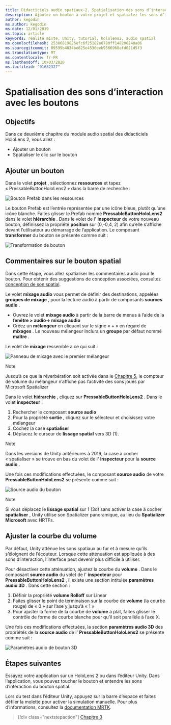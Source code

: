 ```yaml
---
title: Didacticiels audio spatiaux-2. Spatialisation des sons d’interaction avec les boutons
description: Ajoutez un bouton à votre projet et spatialez les sons d’interaction du bouton.
author: kegodin
ms.author: kegodin
ms.date: 12/01/2019
ms.topic: article
keywords: réalité mixte, Unity, tutorial, hololens2, audio spatial
ms.openlocfilehash: 25386819826efc6f25182e0780ff148206248a06
ms.sourcegitcommit: 09599b4034be825e4536eeb9566968afd021d5f3
ms.translationtype: MT
ms.contentlocale: fr-FR
ms.lasthandoff: 10/03/2020
ms.locfileid: "91682327"
---
```

# <a name="spatializing-button-interaction-sounds"></a>Spatialisation des sons d’interaction avec les boutons

## <a name="objectives"></a>Objectifs
Dans ce deuxième chapitre du module audio spatial des didacticiels HoloLens 2, vous allez :
* Ajouter un bouton
* Spatialiser le clic sur le bouton

## <a name="add-a-button"></a>Ajouter un bouton
Dans le volet **projet** , sélectionnez **ressources** et tapez « PressableButtonHoloLens2 » dans la barre de recherche :

![Bouton Prefab dans les ressources](images/spatial-audio/button-prefab-in-assets.png)

Le bouton Prefab est l’entrée représentée par une icône bleue, plutôt qu’une icône blanche. Faites glisser le Prefab nommé **PressableButtonHoloLens2** dans le volet **hiérarchie** . Dans le volet de l' **inspecteur** de votre nouveau bouton, définissez la propriété **position** sur (0,-0,4, 2) afin qu’elle s’affiche devant l’utilisateur au démarrage de l’application. Le composant **transformer** du bouton se présente comme suit :

![Transformation de bouton](images/spatial-audio/button-transform.png)

## <a name="spatialize-button-feedback"></a>Commentaires sur le bouton spatial
Dans cette étape, vous allez spatialiser les commentaires audio pour le bouton. Pour obtenir des suggestions de conception associées, consultez [conception de son spatial](../../../design/spatial-sound-design.md). 

Le volet **mixage audio** vous permet de définir des destinations, appelées **groupes de mixage** , pour la lecture audio à partir de composants **sources audio** . 
* Ouvrez le volet **mixage audio** à partir de la barre de menus à l’aide de la **fenêtre > audio-> mixage audio**
* Créez un **mélangeur** en cliquant sur le signe « + » en regard de **mixages** . Le nouveau mélangeur inclura un **groupe** par défaut nommé **maître** .

Le volet de **mixage** ressemble à ce qui suit :

![Panneau de mixage avec le premier mélangeur](images/spatial-audio/mixer-panel-with-first-mixer.png)

> [!NOTE]
> Jusqu’à ce que la réverbération soit activée dans le [Chapitre 5](unity-spatial-audio-ch5.md), le compteur de volume du mélangeur n’affiche pas l’activité des sons joués par Microsoft Spatializer

Dans le volet **hiérarchie** , cliquez sur **PressableButtonHoloLens2** . Dans le volet **inspecteur** :
1. Rechercher le composant **source audio**
2. Pour la propriété **sortie** , cliquez sur le sélecteur et choisissez votre mélangeur
3. Cochez la case **spatialiser**
4. Déplacez le curseur de **lissage spatial** vers 3D (1).

> [!NOTE]
> Dans les versions de Unity antérieures à 2019, la case à cocher « spatialiser » se trouve en bas du volet de l' **inspecteur** pour la **source audio** .

Une fois ces modifications effectuées, le composant **source audio** de votre **PressableButtonHoloLens2** se présente comme suit :

![Source audio du bouton](images/spatial-audio/button-audio-source.png)

> [!NOTE]
> Si vous déplacez le **lissage spatial** sur 1 (3d) sans activer la case à cocher **spatialiser** , Unity utilise son Spatializer panoramique, au lieu du **Spatializer Microsoft** avec HRTFs.

## <a name="adjust-the-volume-curve"></a>Ajuster la courbe du volume
Par défaut, Unity atténue les sons spatiaux au fur et à mesure qu’ils s’éloignent de l’écouteur. Lorsque cette atténuation est appliquée à des sons d’interaction, l’interface peut devenir plus difficile à utiliser.

Pour désactiver cette atténuation, ajustez la courbe du **volume** . Dans le composant **source audio** du volet de l' **inspecteur** pour **PressableButtonHoloLens2** , il existe une section intitulée **paramètres audio 3D** . Dans cette section :
1. Définir la propriété **volume Rolloff** sur Linear
2. Faites glisser le point de terminaison sur la courbe de **volume** (la courbe rouge) de « 0 » sur l’axe y jusqu’à « 1 »
3. Pour ajuster la forme de la courbe de **volume** à plat, faites glisser le contrôle de forme de courbe blanche pour qu’il soit parallèle à l’axe X.

Une fois ces modifications effectuées, la section **paramètres audio 3D** des propriétés de la **source audio** de l' **PressableButtonHoloLens2** se présente comme suit :

![Paramètres audio de bouton 3D](images/spatial-audio/button-3d-sound-settings.png)

## <a name="next-steps"></a>Étapes suivantes

Essayez votre application sur un HoloLens 2 ou dans l’éditeur Unity. Dans l’application, vous pouvez toucher le bouton et entendre les sons d’interaction du bouton spatial.

Lors du test dans l’éditeur Unity, appuyez sur la barre d’espace et faites défiler la molette pour activer la simulation manuelle. Pour plus d’informations, consultez la [documentation MRTK](https://microsoft.github.io/MixedRealityToolkit-Unity/Documentation/GettingStartedWithTheMRTK.html#using-the-in-editor-hand-input-simulation-to-test-a-scene).

> [!div class="nextstepaction"]
> [Chapitre 3](unity-spatial-audio-ch3.md)

